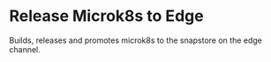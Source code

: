 # Release Microk8s to Edge
Builds, releases and promotes microk8s to the snapstore on the edge channel.

